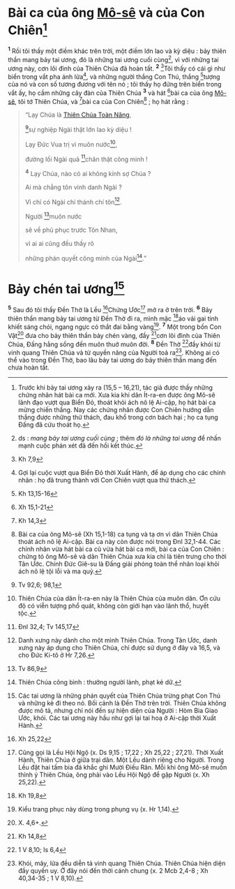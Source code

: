 # Bài ca của ông [Mô-sê]() và của Con Chiên[^1-84f20830-d186-4dda-a34b-dd61427a0327]

<sup><b>1</b></sup> Rồi tôi thấy một điềm khác trên trời, một điềm lớn lao và kỳ diệu : bảy thiên thần mang bảy tai ương, đó là những tai ương cuối cùng[^2-84f20830-d186-4dda-a34b-dd61427a0327], vì với những tai ương này, cơn lôi đình của Thiên Chúa đã hoàn tất. <sup><b>2</b></sup> [^1@-84f20830-d186-4dda-a34b-dd61427a0327]Tôi thấy có cái gì như biển trong vắt pha ánh lửa[^3-84f20830-d186-4dda-a34b-dd61427a0327], và những người thắng Con Thú, thắng [^2@-84f20830-d186-4dda-a34b-dd61427a0327]tượng của nó và con số tương đương với tên nó ; tôi thấy họ đứng trên biển trong vắt ấy, họ cầm những cây đàn của Thiên Chúa <sup><b>3</b></sup> và hát [^3@-84f20830-d186-4dda-a34b-dd61427a0327]bài ca của ông [Mô-sê](), tôi tớ Thiên Chúa, và [^4@-84f20830-d186-4dda-a34b-dd61427a0327]bài ca của Con Chiên[^4-84f20830-d186-4dda-a34b-dd61427a0327] ; họ hát rằng :

> “Lạy Chúa là [Thiên Chúa Toàn Năng](),
>
> [^5@-84f20830-d186-4dda-a34b-dd61427a0327]sự nghiệp Ngài thật lớn lao kỳ diệu !
>
> Lạy Đức Vua trị vì muôn nước[^5-84f20830-d186-4dda-a34b-dd61427a0327],
>
> đường lối Ngài quả [^6@-84f20830-d186-4dda-a34b-dd61427a0327]chân thật công minh !
>
> <sup><b>4</b></sup> Lạy Chúa, nào có ai không kính sợ Chúa ?
>
> Ai mà chẳng tôn vinh danh Ngài ?
>
> Vì chỉ có Ngài chí thánh chí tôn[^6-84f20830-d186-4dda-a34b-dd61427a0327].
>
> Người [^7@-84f20830-d186-4dda-a34b-dd61427a0327]muôn nước
>
> sẽ về phủ phục trước Tôn Nhan,
>
> vì ai ai cũng đều thấy rõ
>
> những phán quyết công minh của Ngài[^7-84f20830-d186-4dda-a34b-dd61427a0327].”

# Bảy chén tai ương[^8-84f20830-d186-4dda-a34b-dd61427a0327]

<sup><b>5</b></sup> Sau đó tôi thấy Đền Thờ là Lều [^8@-84f20830-d186-4dda-a34b-dd61427a0327]Chứng Ước[^9-84f20830-d186-4dda-a34b-dd61427a0327] mở ra ở trên trời. <sup><b>6</b></sup> Bảy thiên thần mang bảy tai ương từ Đền Thờ đi ra, mình mặc [^9@-84f20830-d186-4dda-a34b-dd61427a0327]áo vải gai tinh khiết sáng chói, ngang ngực có thắt đai bằng vàng[^10-84f20830-d186-4dda-a34b-dd61427a0327]. <sup><b>7</b></sup> Một trong bốn Con Vật[^11-84f20830-d186-4dda-a34b-dd61427a0327] đưa cho bảy thiên thần bảy chén vàng, đầy [^10@-84f20830-d186-4dda-a34b-dd61427a0327]cơn lôi đình của Thiên Chúa, Đấng hằng sống đến muôn thuở muôn đời. <sup><b>8</b></sup> Đền Thờ [^11@-84f20830-d186-4dda-a34b-dd61427a0327]đầy khói từ vinh quang Thiên Chúa và từ quyền năng của Người toả ra[^12-84f20830-d186-4dda-a34b-dd61427a0327]. Không ai có thể vào trong Đền Thờ, bao lâu bảy tai ương do bảy thiên thần mang đến chưa hoàn tất.

[^1-84f20830-d186-4dda-a34b-dd61427a0327]: Trước khi bảy tai ương xảy ra (15,5 – 16,21), tác giả được thấy những chứng nhân hát bài ca mới. Xưa kia khi dân Ít-ra-en được ông Mô-sê lãnh đạo vượt qua Biển Đỏ, thoát khỏi ách nô lệ Ai-cập, họ hát bài ca mừng chiến thắng. Nay các chứng nhân được Con Chiên hướng dẫn thắng được những thử thách, đau khổ trong cơn bách hại ; họ ca tụng Đấng đã cứu thoát họ.

[^2-84f20830-d186-4dda-a34b-dd61427a0327]: ds : _mang bảy tai ương cuối cùng_ ; thêm _đó là những tai ương_ để nhấn mạnh cuộc phán xét đã đến hồi kết thúc.

[^3-84f20830-d186-4dda-a34b-dd61427a0327]: Gợi lại cuộc vượt qua Biển Đỏ thời Xuất Hành, để áp dụng cho các chính nhân : họ đã trung thành với Con Chiên vượt qua thử thách.

[^4-84f20830-d186-4dda-a34b-dd61427a0327]: Bài ca của ông Mô-sê (Xh 15,1-18) ca tụng và tạ ơn vì dân Thiên Chúa thoát ách nô lệ Ai-cập. Bài ca này còn được nói trong Đnl 32,1-44. Các chính nhân vừa hát bài ca cũ vừa hát bài ca mới, bài ca của Con Chiên : chứng tỏ ông Mô-sê và dân Thiên Chúa xưa kia chỉ là tiên trưng cho thời Tân Ước. Chính Đức Giê-su là Đấng giải phóng toàn thể nhân loại khỏi ách nô lệ tội lỗi và ma quỷ.

[^5-84f20830-d186-4dda-a34b-dd61427a0327]: Thiên Chúa của dân Ít-ra-en này là Thiên Chúa của muôn dân. Ơn cứu độ có viễn tượng phổ quát, không còn giới hạn vào lãnh thổ, huyết tộc.

[^6-84f20830-d186-4dda-a34b-dd61427a0327]: Danh xưng này dành cho một mình Thiên Chúa. Trong Tân Ước, danh xưng này áp dụng cho Thiên Chúa, chỉ được sử dụng ở đây và 16,5, và cho Đức Ki-tô ở Hr 7,26.

[^7-84f20830-d186-4dda-a34b-dd61427a0327]: Thiên Chúa công bình : thưởng người lành, phạt kẻ dữ.

[^8-84f20830-d186-4dda-a34b-dd61427a0327]: Các tai ương là những phán quyết của Thiên Chúa trừng phạt Con Thú và những kẻ đi theo nó. Bối cảnh là Đền Thờ trên trời. Thiên Chúa không được mô tả, nhưng chỉ nói đến sự hiện diện của Người : Hòm Bia Giao Ước, khói. Các tai ương này hầu như gợi lại tai hoạ ở Ai-cập thời Xuất Hành.

[^9-84f20830-d186-4dda-a34b-dd61427a0327]: Cũng gọi là Lều Hội Ngộ (x. Ds 9,15 ; 17,22 ; Xh 25,22 ; 27,21). Thời Xuất Hành, Thiên Chúa ở giữa trại dân. Một Lều dành riêng cho Người. Trong Lều đặt hai tấm bia đá khắc ghi Mười Điều Răn. Mỗi khi ông Mô-sê muốn thỉnh ý Thiên Chúa, ông phải vào Lều Hội Ngộ để gặp Người (x. Xh 25,22).

[^10-84f20830-d186-4dda-a34b-dd61427a0327]: Kiểu trang phục này dùng trong phụng vụ (x. Hr 1,14).

[^11-84f20830-d186-4dda-a34b-dd61427a0327]: X. 4,6+.

[^12-84f20830-d186-4dda-a34b-dd61427a0327]: Khói, mây, lửa đều diễn tả vinh quang Thiên Chúa. Thiên Chúa hiện diện đầy quyền uy. Ở đây nói đến thời cánh chung (x. 2 Mcb 2,4-8 ; Xh 40,34-35 ; 1 V 8,10).

[^1@-84f20830-d186-4dda-a34b-dd61427a0327]: Kh 7,9

[^2@-84f20830-d186-4dda-a34b-dd61427a0327]: Kh 13,15-16

[^3@-84f20830-d186-4dda-a34b-dd61427a0327]: Xh 15,1-21

[^4@-84f20830-d186-4dda-a34b-dd61427a0327]: Kh 14,3

[^5@-84f20830-d186-4dda-a34b-dd61427a0327]: Tv 92,6; 98,1

[^6@-84f20830-d186-4dda-a34b-dd61427a0327]: Đnl 32,4; Tv 145,17

[^7@-84f20830-d186-4dda-a34b-dd61427a0327]: Tv 86,9

[^8@-84f20830-d186-4dda-a34b-dd61427a0327]: Xh 25,22

[^9@-84f20830-d186-4dda-a34b-dd61427a0327]: Kh 19,8

[^10@-84f20830-d186-4dda-a34b-dd61427a0327]: Kh 14,8

[^11@-84f20830-d186-4dda-a34b-dd61427a0327]: 1 V 8,10; Is 6,4
